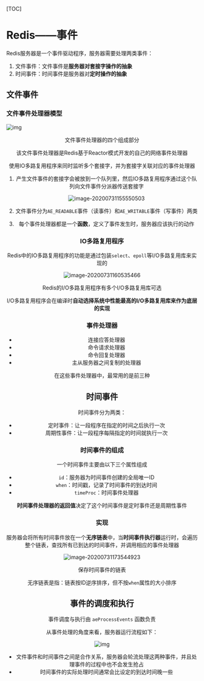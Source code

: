 [TOC]

# Redis——事件

Redis服务器是一个事件驱动程序，服务器需要处理两类事件：

1. 文件事件：文件事件是**服务器对套接字操作的抽象**
1. 时间事件：时间事件是服务器对**定时操作的抽象**

## 文件事件

### 文件事件处理器模型

![img](https://cs-notes-1256109796.cos.ap-guangzhou.myqcloud.com/9ea86eb5-000a-4281-b948-7b567bd6f1d8.png)

<center>文件事件处理器的四个组成部分

该文件事件处理器是Redis基于Reactor模式开发的自己的网络事件处理器

使用IO多路复用程序来同时监听多个套接字，并为套接字关联对应的事件处理器

1. 产生文件事件的套接字会被放到一个队列里，然后IO多路复用程序通过这个队列向文件事件分派器传送套接字

   ![image-20200731155550503](http://java-guide.oss-cn-hangzhou.aliyuncs.com/typora/20200731155552-564806.png)

2. 文件事件分为`AE_READABLE`事件（读事件）和`AE_WRITABLE`事件（写事件）两类
2. 每个事件处理器都是一个**函数**，定义了事件发生时，服务器应该执行的动作

### IO多路复用程序

Redis中的IO多路复用程序的功能是通过包装`select`、`epoll`等I/O多路复用库来实现的

![image-20200731160535466](http://java-guide.oss-cn-hangzhou.aliyuncs.com/typora/20200731160540-82853.png)

<center>Redis的I/O多路复用程序有多个I/O多路复用库可选

I/O多路复用程序会在编译时**自动选择系统中性能最高的I/O多路复用库来作为底层的实现**

### 事件处理器

* 连接应答处理器
* 命令请求处理器
* 命令回复处理器
* 主从服务器之间复制的处理器

在这些事件处理器中，最常用的是前三种

## 时间事件

时间事件分为两类：

* 定时事件：让一段程序在指定的时间之后执行一次
* 周期性事件：让一段程序每隔指定的时间就执行一次

### 时间事件的组成

一个时间事件主要由以下三个属性组成

* `id`：服务器为时间事件创建的全局唯一ID
* `when`：时间戳，记录了时间事件的到达时间
* `timeProc`：时间事件处理器

**时间事件处理器的返回值**决定了这个时间事件是定时事件还是周期性事件

### 实现

服务器会将所有时间事件放在一个**无序链表**中，当**时间事件执行器**运行时，会遍历整个链表，查找所有已到达的时间事件，并调用相应的事件处理器

![image-20200731173544923](http://java-guide.oss-cn-hangzhou.aliyuncs.com/typora/20200731173546-758240.png)

<center>保存时间事件的链表

无序链表是指：链表按ID逆序排序，但不按`when`属性的大小排序

## 事件的调度和执行

事件调度与执行由 `aeProcessEvents` 函数负责

从事件处理的角度来看，服务器运行流程如下：

![img](https://cs-notes-1256109796.cos.ap-guangzhou.myqcloud.com/c0a9fa91-da2e-4892-8c9f-80206a6f7047.png)

* 文件事件和时间事件之间是合作关系，服务器会轮流处理这两种事件，并且处理事件的过程中也不会发生抢占
* 时间事件的实际处理时间通常会比设定的到达时间晚一些